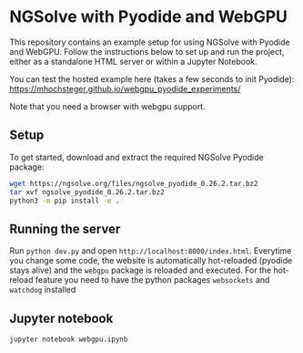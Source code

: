 # NGSolve with Pyodide and WebGPU

This repository contains an example setup for using NGSolve with Pyodide and WebGPU. Follow the instructions below to set up and run the project, either as a standalone HTML server or within a Jupyter Notebook.

You can test the hosted example here (takes a few seconds to init Pyodide): https://mhochsteger.github.io/webgpu_pyodide_experiments/

Note that you need a browser with webgpu support.

## Setup

To get started, download and extract the required NGSolve Pyodide package:

```bash
wget https://ngsolve.org/files/ngsolve_pyodide_0.26.2.tar.bz2
tar xvf ngsolve_pyodide_0.26.2.tar.bz2
python3 -m pip install -e .
```

## Running the server

Run `python dev.py` and open `http://localhost:8000/index.html`. Everytime you change some code, the website is automatically hot-reloaded (pyodide stays alive) and the `webgpu` package is reloaded and executed.
For the hot-reload feature you need to have the python packages `websockets` and `watchdog` installed

## Jupyter notebook

```
jupyter notebook webgpu.ipynb
```
